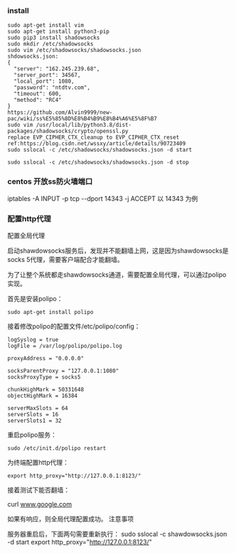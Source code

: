 ### install

```
sudo apt-get install vim
sudo apt-get install python3-pip
sudo pip3 install shadowsocks
sudo mkdir /etc/shadowsocks
sudo vim /etc/shadowsocks/shadowsocks.json
shdowsocks.json:
{
  "server": "162.245.239.68",
  "server_port": 34567,
  "local_port": 1080,
  "password": "ntdtv.com",
  "timeout": 600,
  "method": "RC4"
}
https://github.com/Alvin9999/new-pac/wiki/ss%E5%85%8D%E8%B4%B9%E8%B4%A6%E5%8F%B7
sudo vim /usr/local/lib/python3.8/dist-packages/shadowsocks/crypto/openssl.py
replace EVP_CIPHER_CTX_cleanup to EVP_CIPHER_CTX_reset
ref:https://blog.csdn.net/wssxy/article/details/90723409
sudo sslocal -c /etc/shadowsocks/shadowsocks.json -d start

sudo sslocal -c /etc/shadowsocks/shadowsocks.json -d stop
```

### centos 开放ss防火墙端口
iptables -A INPUT -p tcp --dport 14343 -j ACCEPT
以 14343 为例


### 配置http代理
配置全局代理

启动shawdowsocks服务后，发现并不能翻墙上网，这是因为shawdowsocks是socks 5代理，需要客户端配合才能翻墙。

为了让整个系统都走shawdowsocks通道，需要配置全局代理，可以通过polipo实现。

首先是安装polipo：
```
sudo apt-get install polipo
```

接着修改polipo的配置文件/etc/polipo/config：
```
logSyslog = true
logFile = /var/log/polipo/polipo.log

proxyAddress = "0.0.0.0"

socksParentProxy = "127.0.0.1:1080"
socksProxyType = socks5

chunkHighMark = 50331648
objectHighMark = 16384

serverMaxSlots = 64
serverSlots = 16
serverSlots1 = 32
```

重启polipo服务：

```
sudo /etc/init.d/polipo restart
```

为终端配置http代理：

```
export http_proxy="http://127.0.0.1:8123/"
```

接着测试下能否翻墙：

curl www.google.com

如果有响应，则全局代理配置成功。
注意事项

服务器重启后，下面两句需要重新执行：
sudo sslocal -c shawdowsocks.json -d start
export http_proxy="http://127.0.0.1:8123/"